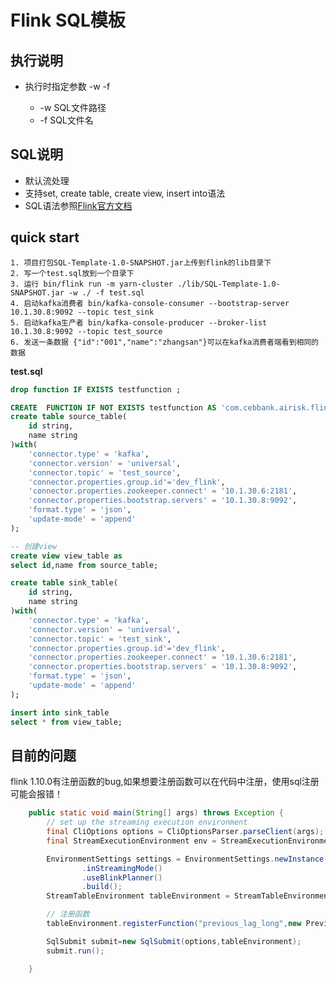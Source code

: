 # Flink SQL模板
## 执行说明
* 执行时指定参数 -w <work-space-dir> -f <sql-file>
    + -w SQL文件路径
    + -f SQL文件名
    
## SQL说明
* 默认流处理
* 支持set, create table, create view, insert into语法
* SQL语法参照[Flink官方文档](https://ci.apache.org/projects/flink/flink-docs-release-1.10/dev/table/sql/queries.html "Flink sql queries")

## quick start

```shell
1. 项目打包SQL-Template-1.0-SNAPSHOT.jar上传到flink的lib目录下
2. 写一个test.sql放到一个目录下
3. 运行 bin/flink run -m yarn-cluster ./lib/SQL-Template-1.0-SNAPSHOT.jar -w ./ -f test.sql
4. 启动kafka消费者 bin/kafka-console-consumer --bootstrap-server 10.1.30.8:9092 --topic test_sink
5. 启动kafka生产者 bin/kafka-console-producer --broker-list 10.1.30.8:9092 --topic test_source
6. 发送一条数据 {"id":"001","name":"zhangsan"}可以在kafka消费者端看到相同的数据
```

**test.sql**

```sql
drop function IF EXISTS testfunction ;

CREATE  FUNCTION IF NOT EXISTS testfunction AS 'com.cebbank.airisk.flink.udaf.TestFunction';
create table source_table(
	id string,
	name string
)with(
	'connector.type' = 'kafka',
	'connector.version' = 'universal',
	'connector.topic' = 'test_source',
	'connector.properties.group.id'='dev_flink',
	'connector.properties.zookeeper.connect' = '10.1.30.6:2181',
	'connector.properties.bootstrap.servers' = '10.1.30.8:9092',
	'format.type' = 'json',
	'update-mode' = 'append'
);

-- 创建view
create view view_table as
select id,name from source_table;

create table sink_table(
	id string,
	name string
)with(
	'connector.type' = 'kafka',
	'connector.version' = 'universal',
	'connector.topic' = 'test_sink',
	'connector.properties.group.id'='dev_flink',
	'connector.properties.zookeeper.connect' = '10.1.30.6:2181',
	'connector.properties.bootstrap.servers' = '10.1.30.8:9092',
	'format.type' = 'json',
	'update-mode' = 'append'
);

insert into sink_table
select * from view_table;
```

## 目前的问题

flink 1.10.0有注册函数的bug,如果想要注册函数可以在代码中注册，使用sql注册可能会报错！
```java
	public static void main(String[] args) throws Exception {
		// set up the streaming execution environment
		final CliOptions options = CliOptionsParser.parseClient(args);
		final StreamExecutionEnvironment env = StreamExecutionEnvironment.getExecutionEnvironment();

		EnvironmentSettings settings = EnvironmentSettings.newInstance()
				.inStreamingMode()
				.useBlinkPlanner()
				.build();
		StreamTableEnvironment tableEnvironment = StreamTableEnvironment.create(env, settings);

		// 注册函数
		tableEnvironment.registerFunction("previous_lag_long",new PreviousValueAggFunction.LongPreviousValueAggFunction());

		SqlSubmit submit=new SqlSubmit(options,tableEnvironment);
		submit.run();

	}
```